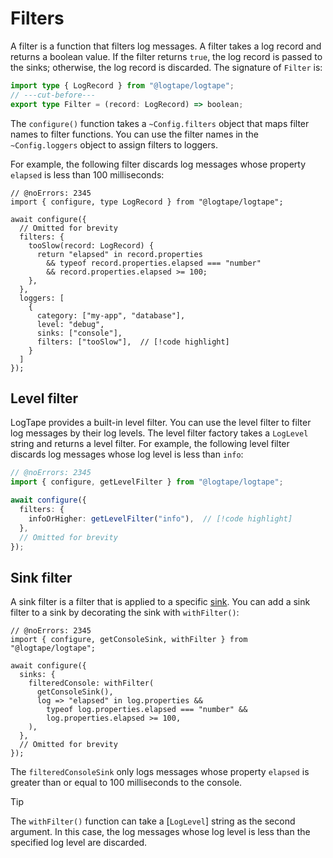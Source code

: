 Filters
=======

A filter is a function that filters log messages.  A filter takes a log record
and returns a boolean value.  If the filter returns `true`, the log record is
passed to the sinks; otherwise, the log record is discarded.  The signature of
`Filter` is:

~~~~ typescript twoslash
import type { LogRecord } from "@logtape/logtape";
// ---cut-before---
export type Filter = (record: LogRecord) => boolean;
~~~~

The `configure()` function takes a `~Config.filters` object that maps filter
names to filter functions.  You can use the filter names in
the `~Config.loggers` object to assign filters to loggers.

For example, the following filter discards log messages whose property `elapsed`
is less than 100 milliseconds:

~~~~ typescript{5-9} twoslash
// @noErrors: 2345
import { configure, type LogRecord } from "@logtape/logtape";

await configure({
  // Omitted for brevity
  filters: {
    tooSlow(record: LogRecord) {
      return "elapsed" in record.properties
        && typeof record.properties.elapsed === "number"
        && record.properties.elapsed >= 100;
    },
  },
  loggers: [
    {
      category: ["my-app", "database"],
      level: "debug",
      sinks: ["console"],
      filters: ["tooSlow"],  // [!code highlight]
    }
  ]
});
~~~~


Level filter
------------

LogTape provides a built-in level filter.  You can use the level filter to
filter log messages by their log levels.  The level filter factory takes
a `LogLevel` string and returns a level filter.  For example, the following
level filter discards log messages whose log level is less than `info`:

~~~~ typescript twoslash
// @noErrors: 2345
import { configure, getLevelFilter } from "@logtape/logtape";

await configure({
  filters: {
    infoOrHigher: getLevelFilter("info"),  // [!code highlight]
  },
  // Omitted for brevity
});
~~~~


Sink filter
-----------

A sink filter is a filter that is applied to a specific [sink](./sinks.md).
You can add a sink filter to a sink by decorating the sink with `withFilter()`:

~~~~ typescript{5-8} twoslash
// @noErrors: 2345
import { configure, getConsoleSink, withFilter } from "@logtape/logtape";

await configure({
  sinks: {
    filteredConsole: withFilter(
      getConsoleSink(),
      log => "elapsed" in log.properties &&
        typeof log.properties.elapsed === "number" &&
        log.properties.elapsed >= 100,
    ),
  },
  // Omitted for brevity
});
~~~~

The `filteredConsoleSink` only logs messages whose property `elapsed` is greater
than or equal to 100 milliseconds to the console.

> [!TIP]
> The `withFilter()` function can take a [`LogLevel`] string as the second
> argument.  In this case, the log messages whose log level is less than
> the specified log level are discarded.
